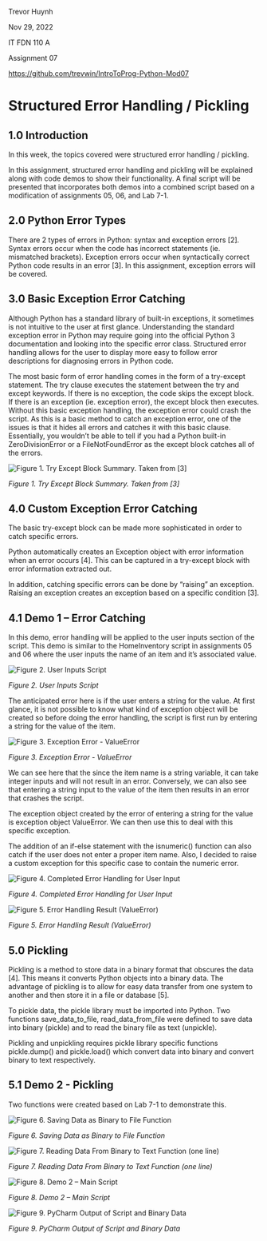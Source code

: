 Trevor Huynh

Nov 29, 2022

IT FDN 110 A

Assignment 07

https://github.com/trevwin/IntroToProg-Python-Mod07

# **Structured Error Handling / Pickling**
## **1.0 Introduction**

In this week, the topics covered were structured error handling / pickling. 

In this assignment, structured error handling and pickling will be explained along with code demos to show their functionality. A final script will be presented that incorporates both demos into a combined script based on a modification of assignments 05, 06, and Lab 7-1. 

## **2.0 Python Error Types**

There are 2 types of errors in Python: syntax and exception errors [2]. Syntax errors occur when the code has incorrect statements (ie. mismatched brackets). Exception errors occur when syntactically correct Python code results in an error [3]. In this assignment, exception errors will be covered. 

## **3.0 Basic Exception Error Catching**

Although Python has a standard library of built-in exceptions, it sometimes is not intuitive to the user at first glance. Understanding the standard exception error in Python may require going into the official Python 3 documentation and looking into the specific error class. Structured error handling allows for the user to display more easy to follow error descriptions for diagnosing errors in Python code. 

The most basic form of error handling comes in the form of a try-except statement. The try clause executes the statement between the try and except keywords. If there is no exception, the code skips the except block. If there is an exception (ie. exception error), the except block then executes. Without this basic exception handling, the exception error could crash the script. As this is a basic method to catch an exception error, one of the issues is that it hides all errors and catches it with this basic clause. Essentially, you wouldn’t be able to tell if you had a Python built-in ZeroDivisionError or a FileNotFoundError as the except block catches all of the errors. 

![Figure 1. Try Except Block Summary. Taken from [3]](https://github.com/trevwin/IntroToProg-Python-Mod07/blob/main/docs/F1.png)

*Figure 1. Try Except Block Summary. Taken from [3]*

## **4.0 Custom Exception Error Catching**

The basic try-except block can be made more sophisticated in order to catch specific errors. 

Python automatically creates an Exception object with error information when an error occurs [4]. This can be captured in a try-except block with error information extracted out. 

In addition, catching specific errors can be done by “raising” an exception. Raising an exception creates an exception based on a specific condition [3]. 

## **4.1 Demo 1 – Error Catching**

In this demo, error handling will be applied to the user inputs section of the script. This demo is similar to the HomeInventory script in assignments 05 and 06 where the user inputs the name of an item and it’s associated value. 

![Figure 2. User Inputs Script](https://github.com/trevwin/IntroToProg-Python-Mod07/blob/main/docs/F2.png)

*Figure 2. User Inputs Script*

The anticipated error here is if the user enters a string for the value. At first glance, it is not possible to know what kind of exception object will be created so before doing the error handling, the script is first run by entering a string for the value of the item. 

![Figure 3. Exception Error - ValueError](https://github.com/trevwin/IntroToProg-Python-Mod07/blob/main/docs/F3.png)

*Figure 3. Exception Error - ValueError*

We can see here that the since the item name is a string variable, it can take integer inputs and will not result in an error. Conversely, we can also see that entering a string input to the value of the item then results in an error that crashes the script. 

The exception object created by the error of entering a string for the value is exception object ValueError. We can then use this to deal with this specific exception. 

The addition of an if-else statement with the isnumeric() function can also catch if the user does not enter a proper item name.  Also, I decided to raise a custom exception for this specific case to contain the numeric error. 

![Figure 4. Completed Error Handling for User Input](https://github.com/trevwin/IntroToProg-Python-Mod07/blob/main/docs/F4.png)

*Figure 4. Completed Error Handling for User Input*

![Figure 5. Error Handling Result (ValueError)](https://github.com/trevwin/IntroToProg-Python-Mod07/blob/main/docs/F5.png)

*Figure 5. Error Handling Result (ValueError)*

## **5.0 Pickling**

Pickling is a method to store data in a binary format that obscures the data [4]. This means it converts Python objects into a binary data. The advantage of pickling is to allow for easy data transfer from one system to another and then store it in a file or database [5]. 

To pickle data, the pickle library must be imported into Python. Two functions save_data_to_file, read_data_from_file were defined to save data into binary (pickle) and to read the binary file as text (unpickle). 

Pickling and unpickling requires pickle library specific functions pickle.dump() and pickle.load() which convert data into binary and convert binary to text respectively. 

## **5.1 Demo 2 - Pickling**

Two functions were created based on Lab 7-1 to demonstrate this. 

![Figure 6. Saving Data as Binary to File Function](https://github.com/trevwin/IntroToProg-Python-Mod07/blob/main/docs/F6.png)

*Figure 6. Saving Data as Binary to File Function*

![Figure 7. Reading Data From Binary to Text Function (one line)](https://github.com/trevwin/IntroToProg-Python-Mod07/blob/main/docs/F7.png)

*Figure 7. Reading Data From Binary to Text Function (one line)*

![Figure 8. Demo 2 – Main Script](https://github.com/trevwin/IntroToProg-Python-Mod07/blob/main/docs/F8.png)

*Figure 8. Demo 2 – Main Script*

![Figure 9. PyCharm Output of Script and Binary Data](https://github.com/trevwin/IntroToProg-Python-Mod07/blob/main/docs/F9.png)

*Figure 9. PyCharm Output of Script and Binary Data*
